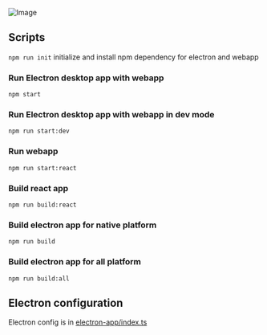 ![Image](https://i.imgur.com/F7tpKU5.png)

## Scripts

`npm run init` initialize and install npm dependency for electron and webapp

### Run Electron desktop app with webapp

`npm start`

### Run Electron desktop app with webapp in dev mode

`npm run start:dev`

### Run webapp

`npm run start:react`

### Build react app

`npm run build:react`

### Build electron app for native platform

`npm run build`

### Build electron app for all platform

`npm run build:all`

## Electron configuration

Electron config is in [electron-app/index.ts](electron-app/index.ts)
